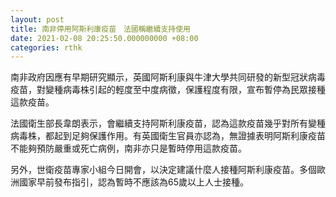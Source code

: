 ```yaml
---
layout: post
title: 南非停用阿斯利康疫苗　法國稱繼續支持使用
date: 2021-02-08 20:25:50.000000000 +08:00
categories: rthk
---
```


南非政府因應有早期研究顯示，英國阿斯利康與牛津大學共同研發的新型冠狀病毒疫苗，對變種病毒株引起的輕度至中度病徵，保護程度有限，宣布暫停為民眾接種這款疫苗。

法國衛生部長韋朗表示，會繼續支持阿斯利康疫苗，認為這款疫苗幾乎對所有變種病毒株，都起到足夠保護作用。有英國衛生官員亦認為，無證據表明阿斯利康疫苗不能夠預防嚴重或死亡病例，南非亦只是暫時停用這款疫苗。

另外，世衛疫苗專家小組今日開會，以決定建議什麼人接種阿斯利康疫苗。多個歐洲國家早前發布指引，認為暫時不應該為65歲以上人士接種。
